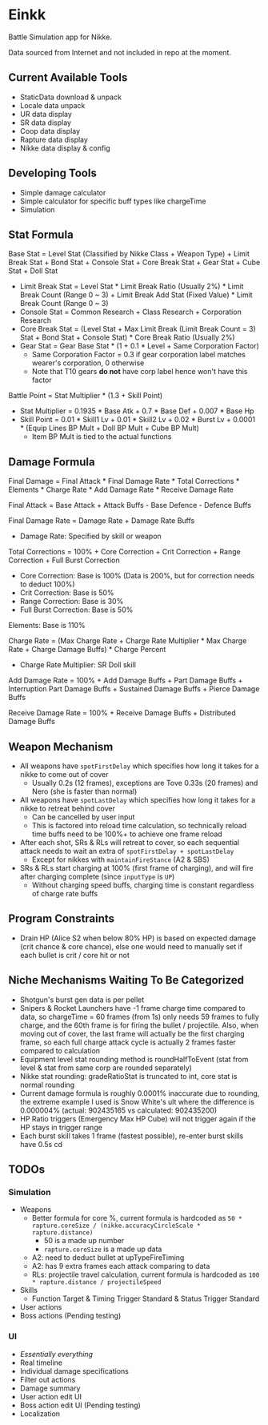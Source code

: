 # Einkk
Battle Simulation app for Nikke.

Data sourced from Internet and not included in repo at the moment.

## Current Available Tools
- StaticData download & unpack
- Locale data unpack
- UR data display
- SR data display
- Coop data display
- Rapture data display
- Nikke data display & config

## Developing Tools
- Simple damage calculator
- Simple calculator for specific buff types like chargeTime
- Simulation

## Stat Formula
Base Stat = Level Stat (Classified by Nikke Class + Weapon Type) + Limit Break Stat + Bond Stat + Console Stat + Core Break Stat + Gear Stat + Cube Stat + Doll Stat
- Limit Break Stat = Level Stat * Limit Break Ratio (Usually 2%) * Limit Break Count (Range 0 ~ 3) + Limit Break Add Stat (Fixed Value) * Limit Break Count (Range 0 ~ 3)
- Console Stat = Common Research + Class Research + Corporation Research
- Core Break Stat = (Level Stat + Max Limit Break (Limit Break Count = 3) Stat + Bond Stat + Console Stat) * Core Break Ratio (Usually 2%)
- Gear Stat = Gear Base Stat * (1 + 0.1 * Level + Same Corporation Factor)
  - Same Corporation Factor = 0.3 if gear corporation label matches wearer's corporation, 0 otherwise
  - Note that T10 gears **do not** have corp label hence won't have this factor

Battle Point = Stat Multiplier * (1.3 + Skill Point)
- Stat Multiplier = 0.1935 * Base Atk + 0.7 * Base Def + 0.007 * Base Hp
- Skill Point = 0.01 * Skill1 Lv + 0.01 * Skill2 Lv + 0.02 * Burst Lv + 0.0001 * (Equip Lines BP Mult + Doll BP Mult + Cube BP Mult)
  - Item BP Mult is tied to the actual functions

## Damage Formula

Final Damage = Final Attack * Final Damage Rate * Total Corrections * Elements * Charge Rate * Add Damage Rate * Receive Damage Rate

Final Attack = Base Attack + Attack Buffs - Base Defence - Defence Buffs
   
Final Damage Rate = Damage Rate + Damage Rate Buffs
  - Damage Rate: Specified by skill or weapon
  
Total Corrections = 100% + Core Correction + Crit Correction + Range Correction + Full Burst Correction
  - Core Correction: Base is 100% (Data is 200%, but for correction needs to deduct 100%)
  - Crit Correction: Base is 50%
  - Range Correction: Base is 30%
  - Full Burst Correction: Base is 50%

Elements: Base is 110%

Charge Rate = (Max Charge Rate + Charge Rate Multiplier * Max Charge Rate + Charge Damage Buffs) * Charge Percent
  - Charge Rate Multiplier: SR Doll skill

Add Damage Rate = 100% + Add Damage Buffs + Part Damage Buffs + Interruption Part Damage Buffs + Sustained Damage Buffs + Pierce Damage Buffs

Receive Damage Rate = 100% + Receive Damage Buffs + Distributed Damage Buffs

## Weapon Mechanism

- All weapons have `spotFirstDelay` which specifies how long it takes for a nikke to come out of cover
  - Usually 0.2s (12 frames), exceptions are Tove 0.33s (20 frames) and Nero (she is faster than normal)
- All weapons have `spotLastDelay` which specifies how long it takes for a nikke to retreat behind cover
  - Can be cancelled by user input
  - This is factored into reload time calculation, so technically reload time buffs need to be 100%+ to achieve one frame reload
- After each shot, SRs & RLs will retreat to cover, so each sequential attack needs to wait an extra of `spotFirstDelay + spotLastDelay`
  - Except for nikkes with `maintainFireStance` (A2 & SBS)
- SRs & RLs start charging at 100% (first frame of charging), and will fire after charging complete (since `inputType` is `UP`)
  - Without charging speed buffs, charging time is constant regardless of charge rate buffs

## Program Constraints
- Drain HP (Alice S2 when below 80% HP) is based on expected damage (crit chance & core chance), else one would need to
manually set if each bullet is crit / core hit or not

## Niche Mechanisms Waiting To Be Categorized
- Shotgun's burst gen data is per pellet
- Snipers & Rocket Launchers have -1 frame charge time compared to data, so chargeTime = 60 frames (from 1s) only needs
59 frames to fully charge, and the 60th frame is for firing the bullet / projectile. Also, when moving out of cover,
the last frame will actually be the first charging frame, so each full charge attack cycle is actually 2 frames faster
compared to calculation
- Equipment level stat rounding method is roundHalfToEvent (stat from level & stat from same corp are rounded separately)
- Nikke stat rounding: gradeRatioStat is truncated to int, core stat is normal rounding
- Current damage formula is roughly 0.0001% inaccurate due to rounding, the extreme example I used is Snow White's ult
where the difference is 0.000004% (actual: 902435165 vs calculated: 902435200)
- HP Ratio triggers (Emergency Max HP Cube) will not trigger again if the HP stays in trigger range
- Each burst skill takes 1 frame (fastest possible), re-enter burst skills have 0.5s cd

## TODOs

### Simulation

- Weapons
  - Better formula for core %, current formula is hardcoded as `50 * rapture.coreSize / (nikke.accuracyCircleScale * rapture.distance)` 
    - 50 is a made up number
    - `rapture.coreSize` is a made up data
  - A2: need to deduct bullet at upTypeFireTiming
  - A2: has 9 extra frames each attack comparing to data
  - RLs: projectile travel calculation, current formula is hardcoded as `100 * rapture.distance / projectileSpeed`
- Skills
  - Function Target & Timing Trigger Standard & Status Trigger Standard
- User actions
- Boss actions (Pending testing)

### UI
- *Essentially everything*
- Real timeline
- Individual damage specifications
- Filter out actions
- Damage summary
- User action edit UI
- Boss action edit UI (Pending testing)
- Localization
